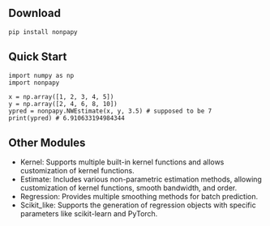 ## Download
`
pip install nonpapy
`

## Quick Start
```
import numpy as np
import nonpapy

x = np.array([1, 2, 3, 4, 5])
y = np.array([2, 4, 6, 8, 10])
ypred = nonpapy.NWEstimate(x, y, 3.5) # supposed to be 7
print(ypred) # 6.910633194984344
```

## Other Modules
- Kernel: Supports multiple built-in kernel functions and allows customization of kernel functions.
- Estimate: Includes various non-parametric estimation methods, allowing customization of kernel functions, smooth bandwidth, and order.
- Regression: Provides multiple smoothing methods for batch prediction.
- Scikit_like: Supports the generation of regression objects with specific parameters like scikit-learn and PyTorch.
